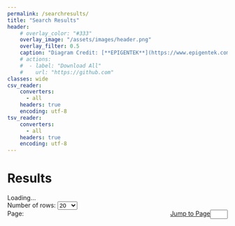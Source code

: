 ```yaml
---
permalink: /searchresults/
title: "Search Results"
header: 
    # overlay_color: "#333"
    overlay_image: "/assets/images/header.png"
    overlay_filter: 0.5
    caption: "Diagram Credit: [**EPIGENTEK**](https://www.epigentek.com/)"
    # actions:
    #  - label: "Download All"
    #    url: "https://github.com"
classes: wide
csv_reader:
    converters:
      - all
    headers: true
    encoding: utf-8
tsv_reader:
    converters:
      - all
    headers: true
    encoding: utf-8
---
```

<style>
#result-table {
  /* Remove default list styling */
  list-style-type: none;
  padding: 0;
  margin: 0;
}

#result-table li a {
  border: 1px solid #ddd; /* Add a border to all links */
  margin-top: -1px; /* Prevent double borders */
  background-color: #f6f6f6; /* Grey background color */
  padding: 12px; /* Add some padding */
  text-decoration: none; /* Remove default text underline */
  font-size: 18px; /* Increase the font-size */
  color: black; /* Add a black text color */
  display: block; /* Make it into a block element to fill the whole list */
}

#result-table li a:hover:not(.header) {
  background-color: #eee; /* Add a hover effect to all links, except for headers */
}
</style>
<script type="text/javascript" src="https://ajax.googleapis.com/ajax/libs/jquery/1.10.2/jquery.min.js"></script>
<script type="text/javascript" src="https://raw.githubusercontent.com/douglascrockford/JSON-js/master/json2.js"></script>
<script>
function GetQueryString(name) {
    var reg = new RegExp("(^|&)" + name + "=([^&]*)(&|$)");
    var r = window.location.search.substr(1).match(reg);
    if(r != null) return decodeURI(r[2]);
    return null;
};
function UpdatePagination(abidxs) {
    $("#pagination-para").html("Page: ");
    var numrows = $("#pagination-numrow-select").val();
    var numpages = Math.ceil(abidxs.length / numrows);
    const shownumpages = 3;
    for (let i = 1; i <= numpages; i++) {
        $("#pagination-para").append("<a name='page-button' id='page-" + i + "' href='#searchresults' class='btn btn--inverse'>" + i + "</a> ");
        if ((i <= shownumpages) || (i === numpages)) {
        } else {
            $("#page-" + i).hide();
        };
        if (i === 1) {
            $("#pagination-para").append("<span id='page-sep-first'> </span>");
        } else if (i === numpages-1) {
            $("#pagination-para").append("<span id='page-sep-last'>... </span>");
        } else {
        };
    };
    $("#page-1").attr("class", "btn btn--light-outline");
};
function ChangePage(pageindex) {
    var pageindex = parseInt(pageindex);
    const shownumpages = 2;
    var numpages = $("#pagination-para a").length;
    $.each($("#pagination-para a"), function(index, element) {
        $(element).hide();
    });
    $("a[class='btn btn--light-outline']").attr("class", "btn btn--inverse");
    var firstpageindex = Math.max(1, pageindex - shownumpages);
    var lastpageindex = Math.min(pageindex + shownumpages, numpages);
    for (let i = firstpageindex; i <= lastpageindex; i++) {
        $("#page-" + i).show();
    };
    $("#page-" + pageindex).attr("class", "btn btn--light-outline");
    if (firstpageindex > 1) {
        $("#page-1").show();
    };
    if (lastpageindex < numpages) {
        $("#page-" + numpages).show();
    };
    if (firstpageindex > 2) {
        $("#page-sep-first").text("... ");
    } else {
        $("#page-sep-first").text(" ");
    };
    if (lastpageindex < numpages-1) {
        $("#page-sep-last").text("... ");
    } else {
        $("#page-sep-last").text(" ");
    };
};
function ShowSubsetResults(result_abidxs, result_names, pageindex) {
    var numrows = $("#pagination-numrow-select").val();
    var subset_abidxs = result_abidxs.slice((pageindex-1)*numrows, pageindex*numrows);
    $("#result-table").html("");
    for (var abidx of subset_abidxs) {
        $("#result-table").append("<li><a href='../abdetail/?ab_idx=" + abidx + "'>ID: "+ abidx + " <strong>" + result_names[abidx] + "</strong></a></li>");
    };
}
$(document).ready(function() {
    $("#loading-para").hide()
    var result_abidxs = GetQueryString("ab_idxs");
    var result_abidxs = result_abidxs.split(",");
    var num_results = result_abidxs.length;
    const maxnum_results = 400;
    if (num_results === maxnum_results) {
        $("#results-count").html("Too many matches. Showing first 400 results. Try narrowing your search.");
    } else {
        $("#results-count").html(num_results + " matches found.");
    };
    $.ajax({
            url: "../_data/tables/name.csv",
            type: "GET",
            async: false,
            dataType: "text",
            success: function(data) {
                var parsed_name = $.csv.toObjects(data);
                var result_names = {};
                for (var i = 0; i < parsed_name.length; i++) {
                    if (result_abidxs.includes(parsed_name[i]["ab_idx"])) {
                        result_names[parsed_name[i]["ab_idx"]] = parsed_name[i]["all_names"];
                    };
                };
                UpdatePagination(result_abidxs);
                $("a[name='page-button']").click(function() {
                    var pageindex = $(this).text();
                    ChangePage(pageindex);
                    ShowSubsetResults(result_abidxs, result_names, pageindex);
                });
                $("#page-1").click();
            }
    });
});

</script>
<h1 id="searchresults">Results</h1>
<div id="loading-para">Loading...</div>
<div><span id="results-count"></span></div>
<div>Number of rows: 
<select name="preview-numrow" id="pagination-numrow-select">
  <option selected>20</option>
  <option>50</option>
  <option>100</option>
  <option>200</option>
</select></div>
<div><span id="pagination-para" style="float: left">Page: </span><span style="float: right"><label for="pagination-input" style="display: flex"><a id="pagination-select" href="#" class="btn btn--primary">Jump to Page</a><input type="number" id="pagination-input" maxlength="4" style="width: 3em" min="1"></label></span></div><br>
<ul id="result-table"></ul>